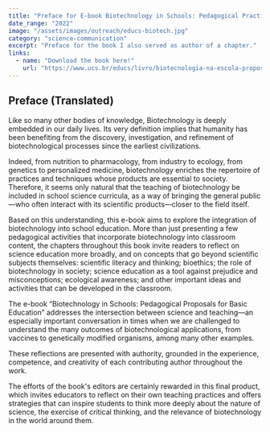 ```yaml
---
title: "Preface for E-book Biotechnology in Schools: Pedagogical Practices for Basic Education"
date_range: "2022"
image: "/assets/images/outreach/educs-biotech.jpg"
category: "science-communication"
excerpt: "Preface for the book I also served as author of a chapter."
links:
  - name: "Download the book here!"
    url: "https://www.ucs.br/educs/livro/biotecnologia-na-escola-propostas-pedagogicas-para-educacao-basica/"
---
```


## Preface (Translated)

Like so many other bodies of knowledge, Biotechnology is deeply embedded in our daily lives. Its very definition implies that humanity has been benefiting from the discovery, investigation, and refinement of biotechnological processes since the earliest civilizations.

Indeed, from nutrition to pharmacology, from industry to ecology, from genetics to personalized medicine, biotechnology enriches the repertoire of practices and techniques whose products are essential to society. Therefore, it seems only natural that the teaching of biotechnology be included in school science curricula, as a way of bringing the general public—who often interact with its scientific products—closer to the field itself.

Based on this understanding, this e-book aims to explore the integration of biotechnology into school education. More than just presenting a few pedagogical activities that incorporate biotechnology into classroom content, the chapters throughout this book invite readers to reflect on science education more broadly, and on concepts that go beyond scientific subjects themselves: scientific literacy and thinking; bioethics; the role of biotechnology in society; science education as a tool against prejudice and misconceptions; ecological awareness; and other important ideas and activities that can be developed in the classroom.

The e-book “Biotechnology in Schools: Pedagogical Proposals for Basic Education” addresses the intersection between science and teaching—an especially important conversation in times when we are challenged to understand the many outcomes of biotechnological applications, from vaccines to genetically modified organisms, among many other examples.

These reflections are presented with authority, grounded in the experience, competence, and creativity of each contributing author throughout the work.

The efforts of the book's editors are certainly rewarded in this final product, which invites educators to reflect on their own teaching practices and offers strategies that can inspire students to think more deeply about the nature of science, the exercise of critical thinking, and the relevance of biotechnology in the world around them.